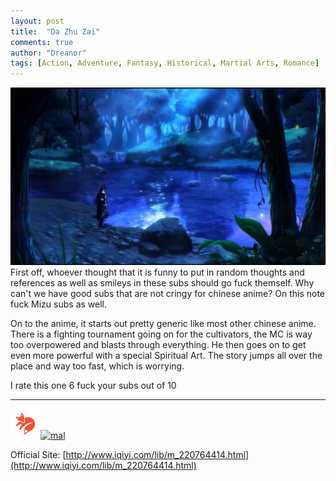 ```yaml
---
layout: post
title:  "Da Zhu Zai"
comments: true
author: "Dreanor"
tags: [Action, Adventure, Fantasy, Historical, Martial Arts, Romance]
---
```


![img](..\assets\posts\da_zhu_zai.jpg)
First off, whoever thought that it is funny to put in random thoughts and references as well as smileys in these subs should go fuck themself. 
Why can't we have good subs that are not cringy for chinese anime? On this note fuck Mizu subs as well.  

On to the anime, it starts out pretty generic like most other chinese anime. There is a fighting tournament going on for the cultivators, the MC is way too overpowered and blasts through everything.
He then goes on to get even more powerful with a special Spiritual Art. The story jumps all over the place and way too fast, which is worrying.  
  
I rate this one 6 fuck your subs out of 10  

---

[![kitsu](..\assets\kitsu.png)](https://kitsu.io/anime/da-zhu-zai)[![mal](..\assets\mal.ico)](https://myanimelist.net/anime/40233/Da_Zhu_Zai) 

Official Site: [http://www.iqiyi.com/lib/m_220764414.html](http://www.iqiyi.com/lib/m_220764414.html)  
